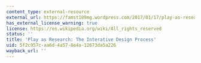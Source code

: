 ```yaml
---
content_type: external-resource
external_url: https://famst109mg.wordpress.com/2017/01/17/play-as-research-the-iterative-design-process-eric-zimmerman/
has_external_license_warning: true
license: https://en.wikipedia.org/wiki/All_rights_reserved
status: ''
title: 'Play as Research: The Interative Design Process'
uid: 5f2c957c-aa6d-4a57-8e4a-12673da5a226
wayback_url: ''
---
```

